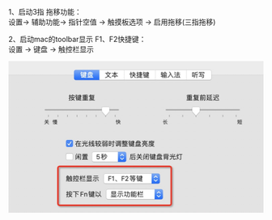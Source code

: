 1、启动3指 拖移功能：  
设置-> 辅助功能-> 指针空值 -> 触摸板选项 -> 启用拖移(三指拖移)

2、启动mac的toolbar显示 F1、F2快捷键：  
设置 -> 键盘 -> 触控栏显示

<img src="../imgs/keymap.jpg" height=300px width=600px>
